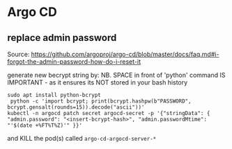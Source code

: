 # Argo CD

## replace admin password

Source: https://github.com/argoproj/argo-cd/blob/master/docs/faq.md#i-forgot-the-admin-password-how-do-i-reset-it

generate new becrypt string by:
NB. SPACE in front of 'python' command IS IMPORTANT - as it ensures its NOT stored in your bash history
```
sudo apt install python-bcrypt
 python -c 'import bcrypt; print(bcrypt.hashpw(b"PASSWORD", bcrypt.gensalt(rounds=15)).decode("ascii"))'
kubectl -n argocd patch secret argocd-secret -p '{"stringData": { "admin.password": "<insert-bcrypt-hash>", "admin.passwordMtime": "'$(date +%FT%T%Z)'" }}'

```
and KILL the pod(s) called `argo-cd-argocd-server-*`
